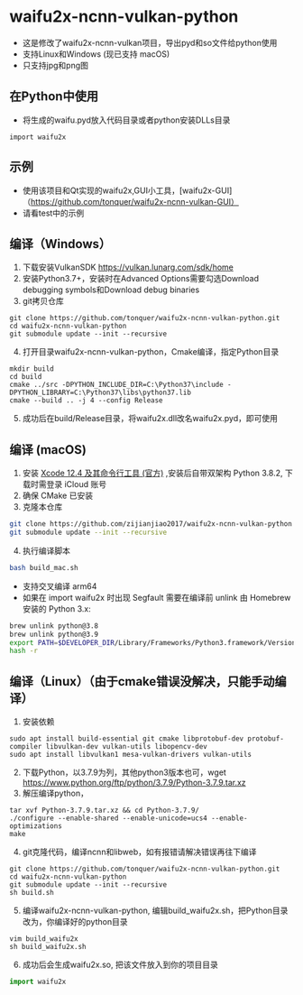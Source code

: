 # waifu2x-ncnn-vulkan-python
- 这是修改了waifu2x-ncnn-vulkan项目，导出pyd和so文件给python使用
- 支持Linux和Windows (现已支持 macOS)
- 只支持jpg和png图

## 在Python中使用
- 将生成的waifu.pyd放入代码目录或者python安装DLLs目录
```shell
import waifu2x
```

## 示例
- 使用该项目和Qt实现的waifu2x,GUI小工具，[waifu2x-GUI]（https://github.com/tonquer/waifu2x-ncnn-vulkan-GUI）
- 请看test中的示例

## 编译（Windows）
1. 下载安装VulkanSDK https://vulkan.lunarg.com/sdk/home
2. 安装Python3.7+，安装时在Advanced Options需要勾选Download debugging symbols和Download debug binaries
3. git拷贝仓库
```shell
git clone https://github.com/tonquer/waifu2x-ncnn-vulkan-python.git
cd waifu2x-ncnn-vulkan-python
git submodule update --init --recursive
```
4. 打开目录waifu2x-ncnn-vulkan-python，Cmake编译，指定Python目录
```shell
mkdir build
cd build
cmake ../src -DPYTHON_INCLUDE_DIR=C:\Python37\include -DPYTHON_LIBRARY=C:\Python37\libs\python37.lib
cmake --build .. -j 4 --config Release
```
5. 成功后在build/Release目录，将waifu2x.dll改名waifu2x.pyd，即可使用
## 编译 (macOS)
1. 安装 [Xcode 12.4 及其命令行工具 (官方)](https://developer.apple.com/download/more/?name=Xcode%2012.4) ,安装后自带双架构 Python 3.8.2, 下载时需登录 iCloud 账号
2. 确保 CMake 已安装
3. 克隆本仓库
````bash
git clone https://github.com/zijianjiao2017/waifu2x-ncnn-vulkan-python && cd waifu2x-ncnn-vulkan-python
git submodule update --init --recursive
````
4. 执行编译脚本
```bash
bash build_mac.sh
```
* 支持交叉编译 arm64
* 如果在 import waifu2x 时出现 Segfault 需要在编译前 unlink 由 Homebrew 安装的 Python 3.x:
````bash
brew unlink python@3.8
brew unlink python@3.9
export PATH=$DEVELOPER_DIR/Library/Frameworks/Python3.framework/Versions/3.8/bin:$PATH
hash -r
````
## 编译（Linux）（由于cmake错误没解决，只能手动编译）
1. 安装依赖
  ``` sheel
  sudo apt install build-essential git cmake libprotobuf-dev protobuf-compiler libvulkan-dev vulkan-utils libopencv-dev
  sudo apt install libvulkan1 mesa-vulkan-drivers vulkan-utils
  ```
2. 下载Python，以3.7.9为列，其他python3版本也可，wget https://www.python.org/ftp/python/3.7.9/Python-3.7.9.tar.xz
3. 解压编译python，
  ```shell
  tar xvf Python-3.7.9.tar.xz && cd Python-3.7.9/
  ./configure --enable-shared --enable-unicode=ucs4 --enable-optimizations
  make
  ```
4. git克隆代码，编译ncnn和libweb，如有报错请解决错误再往下编译
  ```shell
  git clone https://github.com/tonquer/waifu2x-ncnn-vulkan-python.git
  cd waifu2x-ncnn-vulkan-python
  git submodule update --init --recursive
  sh build.sh
  ```
5. 编译waifu2x-ncnn-vulkan-python, 编辑build_waifu2x.sh，把Python目录改为，你编译好的python目录
  ```shell
  vim build_waifu2x  
  sh build_waifu2x.sh
  ```
6. 成功后会生成waifu2x.so, 把该文件放入到你的项目目录
  ```python 
  import waifu2x
  ```
